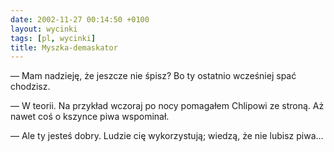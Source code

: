 ```yaml
---
date: 2002-11-27 00:14:50 +0100
layout: wycinki
tags: [pl, wycinki]
title: Myszka-demaskator
---
```


— Mam nadzieję, że jeszcze nie śpisz? Bo ty ostatnio wcześniej spać chodzisz.

— W teorii. Na przykład wczoraj po nocy pomagałem Chlipowi ze stroną. Aż nawet coś o kszynce piwa wspominał.

— Ale ty jesteś dobry. Ludzie cię wykorzystują; wiedzą, że nie lubisz piwa…

